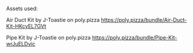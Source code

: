 Assets used:

Air Duct Kit by J-Toastie on poly.pizza
https://poly.pizza/bundle/Air-Duct-Kit-HKcyEL7GVt


Pipe Kit by J-Toastie on poly.pizza
https://poly.pizza/bundle/Pipe-Kit-wrJuELDvic